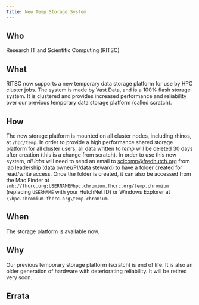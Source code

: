 ```yaml
---
Title: New Temp Storage System
---
```


## Who
Research IT and Scientific Computing (RITSC)

## What
RITSC now supports a new temporary data storage platform for use by HPC cluster jobs. The system is made by Vast Data, and is a 100% flash storage system. It is clustered and provides increased performance and reliability over our previous temporary data storage platform (called scratch).

## How
The new storage platform is mounted on all cluster nodes, including rhinos, at `/hpc/temp`. In order to provide a high performance shared storage platform for all cluster users, all data written to _temp_ will be deleted 30 days after creation (this is a change from scratch). In order to use this new system, *all labs* will need to send an email to scicomp@fredhutch.org from lab leadership (data owner/PI/data steward) to have a folder created for read/write access. Once the folder is created, it can also be accessed
from the Mac Finder at `smb://fhcrc.org;USERNAME@hpc.chromium.fhcrc.org/temp.chromium` (replacing `USERNAME` with your HutchNet ID) or Windows Explorer at `\\hpc.chromium.fhcrc.org\temp.chromium`.

## When
The storage platform is available now.

## Why
Our previous temporary storage platform (scratch) is end of life. It is also an older generation of hardware with deteriorating reliability. It will be retired very soon.

## Errata
